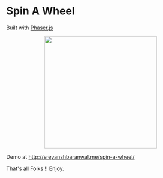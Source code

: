 # Spin A Wheel
Built with [Phaser.js](https://phaser.io/)
<p align="center">
<img src="./images/wheel.svg" width="300">
</p>


Demo at http://sreyanshbaranwal.me/spin-a-wheel/

That's all Folks !! Enjoy.

